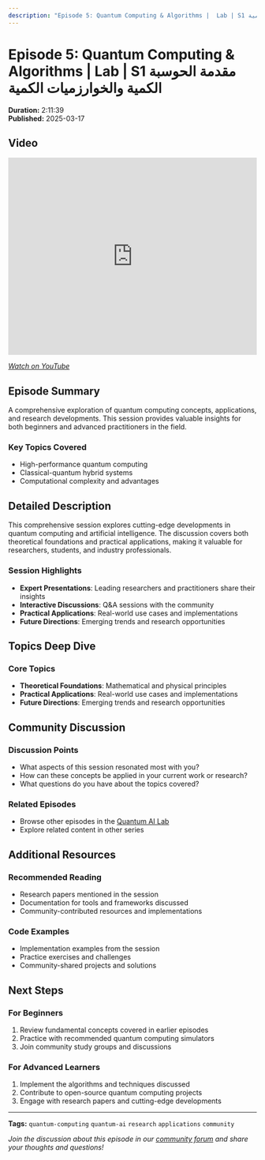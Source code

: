 ```yaml
---
description: "Episode 5: Quantum Computing & Algorithms |  Lab | S1 مقدمة الحوسبة الكمية والخوارزميات الكمية - Comprehensive exploration of quantum computing topics with expert insights and practical applications."
---
```


# Episode 5: Quantum Computing & Algorithms |  Lab | S1 مقدمة الحوسبة الكمية والخوارزميات الكمية

**Duration:** 2:11:39  
**Published:** 2025-03-17

## Video

<iframe width="100%" height="400" src="https://www.youtube.com/embed/AjBPDX1D810" title="Quantum Computing & Algorithms | Quantum AI Lab | S1 مقدمة الحوسبة الكمية والخوارزميات الكمية" frameborder="0" allow="accelerometer; autoplay; clipboard-write; encrypted-media; gyroscope; picture-in-picture" allowfullscreen></iframe>

*[Watch on YouTube](https://www.youtube.com/watch?v=AjBPDX1D810)*

## Episode Summary

A comprehensive exploration of quantum computing concepts, applications, and research developments. This session provides valuable insights for both beginners and advanced practitioners in the field.

### Key Topics Covered
- High-performance quantum computing
- Classical-quantum hybrid systems
- Computational complexity and advantages

## Detailed Description

This comprehensive session explores cutting-edge developments in quantum computing and artificial intelligence. The discussion covers both theoretical foundations and practical applications, making it valuable for researchers, students, and industry professionals.

### Session Highlights

- **Expert Presentations**: Leading researchers and practitioners share their insights
- **Interactive Discussions**: Q&A sessions with the community
- **Practical Applications**: Real-world use cases and implementations
- **Future Directions**: Emerging trends and research opportunities

## Topics Deep Dive


### Core Topics
- **Theoretical Foundations**: Mathematical and physical principles
- **Practical Applications**: Real-world use cases and implementations
- **Future Directions**: Emerging trends and research opportunities


## Community Discussion

### Discussion Points
- What aspects of this session resonated most with you?
- How can these concepts be applied in your current work or research?
- What questions do you have about the topics covered?

### Related Episodes
- Browse other episodes in the [Quantum AI Lab](index.md)
- Explore related content in other series

## Additional Resources

### Recommended Reading
- Research papers mentioned in the session
- Documentation for tools and frameworks discussed
- Community-contributed resources and implementations

### Code Examples
- Implementation examples from the session
- Practice exercises and challenges
- Community-shared projects and solutions

## Next Steps

### For Beginners
1. Review fundamental concepts covered in earlier episodes
2. Practice with recommended quantum computing simulators
3. Join community study groups and discussions

### For Advanced Learners
1. Implement the algorithms and techniques discussed
2. Contribute to open-source quantum computing projects
3. Engage with research papers and cutting-edge developments

---

**Tags:** `quantum-computing` `quantum-ai` `research` `applications` `community`

*Join the discussion about this episode in our [community forum](https://github.com/yourusername/quantum-ai/discussions) and share your thoughts and questions!*
